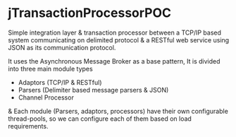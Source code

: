 # jTransactionProcessorPOC
Simple integration layer &amp; transaction processor between a TCP/IP based system communicating on delimited protocol &amp; a RESTful web service using JSON as its communication protocol.

It uses the Asynchronous Message Broker as a base pattern, 
It is divided into three main module types 
  - Adaptors (TCP/IP & RESTful)
  - Parsers (Delimiter based message parsers & JSON)
  - Channel Processor

 &amp; Each module (Parsers, adaptors, processors) have their own configurable thread-pools, so we can configure each of them based on load requirements.
